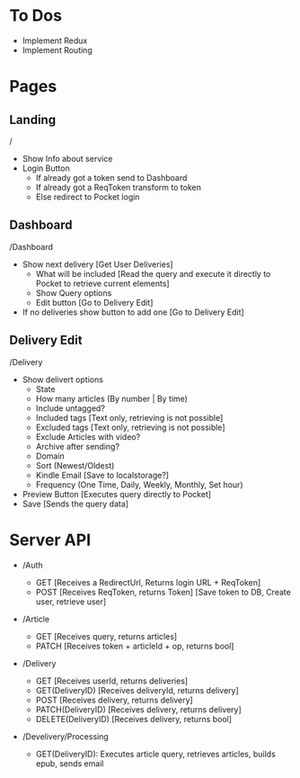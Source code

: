# To Dos
- Implement Redux
- Implement Routing

# Pages
## Landing
/
- Show Info about service
- Login Button
    - If already got a token send to Dashboard
    - If already got a ReqToken transform to token
    - Else redirect to Pocket login

## Dashboard
/Dashboard
- Show next delivery [Get User Deliveries]
    - What will be included [Read the query and execute it directly to Pocket to retrieve current elements]
    - Show Query options
    - Edit button [Go to Delivery Edit]
- If no deliveries show button to add one [Go to Delivery Edit]

## Delivery Edit
/Delivery
- Show delivert options
    - State
    - How many articles (By number | By time)
    - Include untagged?
    - Included tags [Text only, retrieving is not possible]
    - Excluded tags [Text only, retrieving is not possible]
    - Exclude Articles with video?
    - Archive after sending?
    - Domain 
    - Sort (Newest/Oldest)
    - Kindle Email [Save to localstorage?]
    - Frequency (One Time, Daily, Weekly, Monthly, Set hour)
- Preview Button [Executes query directly to Pocket]
- Save [Sends the query data]

# Server API
- /Auth
    - GET [Receives a RedirectUrl, Returns login URL + ReqToken]
    - POST [Receives ReqToken, returns Token] [Save token to DB, Create user, retrieve user]

- /Article
    - GET [Receives query, returns articles]
    - PATCH [Receives token + articleId + op, returns bool]

- /Delivery
    - GET [Receives userId, returns deliveries]
    - GET(DeliveryID) [Receives deliveryId, returns delivery]
    - POST [Receives delivery, returns delivery]
    - PATCH(DeliveryID) [Receives delivery, returns delivery]
    - DELETE(DeliveryID) [Receives delivery, returns bool]

- /Develivery/Processing
    - GET(DeliveryID): Executes article query, retrieves articles, builds epub, sends email